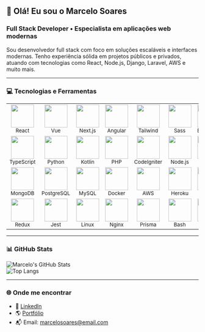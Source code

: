 ## 👋 Olá! Eu sou o Marcelo Soares

### Full Stack Developer • Especialista em aplicações web modernas

Sou desenvolvedor full stack com foco em soluções escaláveis e interfaces modernas. Tenho experiência sólida em projetos públicos e privados, atuando com tecnologias como React, Node.js, Django, Laravel, AWS e muito mais.

---

### 💻 Tecnologias e Ferramentas

<table>
  <tr>
    <td align="center"><img src="https://cdn.jsdelivr.net/gh/devicons/devicon/icons/react/react-original.svg" height="60" /><br><sub>React</sub></td>
    <td align="center"><img src="https://cdn.jsdelivr.net/gh/devicons/devicon/icons/vuejs/vuejs-original.svg" height="60" /><br><sub>Vue</sub></td>
    <td align="center"><img src="https://cdn.jsdelivr.net/gh/devicons/devicon/icons/nextjs/nextjs-original.svg" height="60" /><br><sub>Next.js</sub></td>
    <td align="center"><img src="https://cdn.jsdelivr.net/gh/devicons/devicon/icons/angularjs/angularjs-original.svg" height="60" /><br><sub>Angular</sub></td>
    <td align="center"><img src="https://cdn.jsdelivr.net/gh/devicons/devicon/icons/tailwindcss/tailwindcss-original.svg" height="60" /><br><sub>Tailwind</sub></td>
    <td align="center"><img src="https://cdn.jsdelivr.net/gh/devicons/devicon/icons/sass/sass-original.svg" height="60" /><br><sub>Sass</sub></td>
    <td align="center"><img src="https://cdn.jsdelivr.net/gh/devicons/devicon/icons/bootstrap/bootstrap-original.svg" height="60" /><br><sub>Bootstrap</sub></td>
    <td align="center"><img src="https://cdn.jsdelivr.net/gh/devicons/devicon/icons/materialui/materialui-original.svg" height="60" /><br><sub>MUI</sub></td>
    <td align="center"><img src="https://cdn.jsdelivr.net/gh/devicons/devicon/icons/figma/figma-original.svg" height="60" /><br><sub>Figma</sub></td>
    <td align="center"><img src="https://cdn.jsdelivr.net/gh/devicons/devicon/icons/javascript/javascript-plain.svg" height="60" /><br><sub>JavaScript</sub></td>
  </tr>
  <tr>
    <td align="center"><img src="https://cdn.jsdelivr.net/gh/devicons/devicon/icons/typescript/typescript-original.svg" height="60" /><br><sub>TypeScript</sub></td>
    <td align="center"><img src="https://cdn.jsdelivr.net/gh/devicons/devicon/icons/python/python-original.svg" height="60" /><br><sub>Python</sub></td>
    <td align="center"><img src="https://cdn.jsdelivr.net/gh/devicons/devicon/icons/kotlin/kotlin-original.svg" height="60" /><br><sub>Kotlin</sub></td>
    <td align="center"><img src="https://cdn.jsdelivr.net/gh/devicons/devicon/icons/php/php-original.svg" height="60" /><br><sub>PHP</sub></td>
    <td align="center"><img src="https://cdn.jsdelivr.net/gh/devicons/devicon/icons/codeigniter/codeigniter-plain.svg" height="60" /><br><sub>CodeIgniter</sub></td>
    <td align="center"><img src="https://cdn.jsdelivr.net/gh/devicons/devicon/icons/nodejs/nodejs-original-wordmark.svg" height="60" /><br><sub>Node.js</sub></td>
    <td align="center"><img src="https://cdn.jsdelivr.net/gh/devicons/devicon/icons/express/express-original.svg" height="60" /><br><sub>Express</sub></td>
    <td align="center"><img src="https://cdn.jsdelivr.net/gh/devicons/devicon/icons/django/django-plain-wordmark.svg" height="60" /><br><sub>Django</sub></td>
    <td align="center"><img src="https://cdn.jsdelivr.net/gh/devicons/devicon/icons/flask/flask-original.svg" height="60" /><br><sub>Flask</sub></td>
    <td align="center"><img src="https://cdn.jsdelivr.net/gh/devicons/devicon/icons/laravel/laravel-original.svg" height="60" /><br><sub>Laravel</sub></td>
  </tr>
  <tr>
    <td align="center"><img src="https://cdn.jsdelivr.net/gh/devicons/devicon/icons/mongodb/mongodb-original.svg" height="60" /><br><sub>MongoDB</sub></td>
    <td align="center"><img src="https://cdn.jsdelivr.net/gh/devicons/devicon/icons/postgresql/postgresql-original.svg" height="60" /><br><sub>PostgreSQL</sub></td>
    <td align="center"><img src="https://cdn.jsdelivr.net/gh/devicons/devicon/icons/mysql/mysql-original-wordmark.svg" height="60" /><br><sub>MySQL</sub></td>
    <td align="center"><img src="https://cdn.jsdelivr.net/gh/devicons/devicon/icons/docker/docker-original.svg" height="60" /><br><sub>Docker</sub></td>
    <td align="center"><img src="https://cdn.jsdelivr.net/gh/devicons/devicon/icons/amazonwebservices/amazonwebservices-plain-wordmark.svg" height="60" /><br><sub>AWS</sub></td>
    <td align="center"><img src="https://cdn.jsdelivr.net/gh/devicons/devicon/icons/heroku/heroku-plain.svg" height="60" /><br><sub>Heroku</sub></td>
    <td align="center"><img src="https://cdn.jsdelivr.net/gh/devicons/devicon/icons/netlify/netlify-original.svg" height="60" /><br><sub>Netlify</sub></td>
    <td align="center"><img src="https://cdn.jsdelivr.net/gh/devicons/devicon/icons/vercel/vercel-line.svg" height="60" /><br><sub>Vercel</sub></td>
    <td align="center"><img src="https://cdn.jsdelivr.net/gh/devicons/devicon/icons/github/github-original.svg" height="60" /><br><sub>GitHub</sub></td>
    <td align="center"><img src="https://cdn.jsdelivr.net/gh/devicons/devicon/icons/graphql/graphql-plain-wordmark.svg" height="60" /><br><sub>GraphQL</sub></td>
  </tr>
  <tr>
    <td align="center"><img src="https://cdn.jsdelivr.net/gh/devicons/devicon/icons/redux/redux-original.svg" height="60" /><br><sub>Redux</sub></td>
    <td align="center"><img src="https://cdn.jsdelivr.net/gh/devicons/devicon/icons/jest/jest-plain.svg" height="60" /><br><sub>Jest</sub></td>
    <td align="center"><img src="https://cdn.jsdelivr.net/gh/devicons/devicon/icons/linux/linux-original.svg" height="60" /><br><sub>Linux</sub></td>
    <td align="center"><img src="https://cdn.jsdelivr.net/gh/devicons/devicon/icons/nginx/nginx-original.svg" height="60" /><br><sub>Nginx</sub></td>
    <td align="center"><img src="https://cdn.jsdelivr.net/gh/devicons/devicon/icons/prisma/prisma-original.svg" height="60" /><br><sub>Prisma</sub></td>
    <td align="center"><img src="https://cdn.jsdelivr.net/gh/devicons/devicon/icons/bash/bash-original.svg" height="60" /><br><sub>Bash</sub></td>
    <td align="center"><img src="https://cdn.jsdelivr.net/gh/devicons/devicon/icons/vite/vite-original.svg" height="60" /><br><sub>Vite</sub></td>
    <td align="center"><img src="https://cdn.jsdelivr.net/gh/devicons/devicon/icons/yarn/yarn-original.svg" height="60" /><br><sub>Yarn</sub></td>
    <td align="center"><img src="https://cdn.jsdelivr.net/gh/devicons/devicon/icons/npm/npm-original-wordmark.svg" height="60" /><br><sub>NPM</sub></td>
    <td align="center"><img src="https://cdn.jsdelivr.net/gh/devicons/devicon/icons/babel/babel-original.svg" height="60" /><br><sub>Babel</sub></td>
  </tr>
</table>

---

### 📊 GitHub Stats

![Marcelo's GitHub Stats](https://github-readme-stats.vercel.app/api?username=marcelosoares-dev&show_icons=true&theme=radical)  
![Top Langs](https://github-readme-stats.vercel.app/api/top-langs/?username=marcelosoares-dev&layout=compact&theme=radical)

---

### 🌐 Onde me encontrar

- 💼 [LinkedIn](https://www.linkedin.com/in/marcelo-soares-dev/)
- 🌎 [Portfólio](https://marcelo-soares.dev)
- 📬 Email: marcelosoares@email.com
